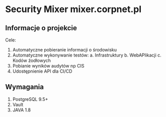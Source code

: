Security Mixer mixer.corpnet.pl
=======

Informacje o projekcie
----------------------

Cele:
1. Automatyczne pobieranie informacji o środowisku
2. Automatyczne wykonywanie testów:
	a. Infrastruktury
	b. WebAPlikacji
	c. Kodów źodłowych
3. Pobianie wyników audytów np CIS
4. Udostępnienie API dla CI/CD

Wymagania
---------------------
1. PostgreSQL 9.5+
2. Vault
3. JAVA 1.8



